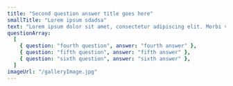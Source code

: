 ```yaml
---
title: "Second question answer title goes here"
smallTitle: "Lorem ipsum sdadsa"
text: "Lorem ipsum dolor sit amet, consectetur adipiscing elit. Morbi venenatis eget purus quis blandit. Ut porttitor fringilla tortor, nec congue urna luctus quis."
questionArray:
  [
    { question: "fourth question", answer: "fourth answer" },
    { question: "fifth question", answer: "fifth answer" },
    { question: "sixth question", answer: "sixth answer" },
  ]
imageUrl: "/galleryImage.jpg"
---
```

